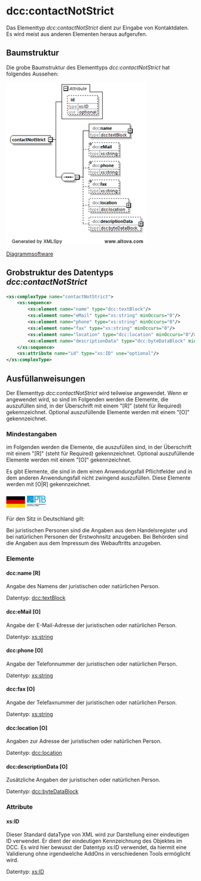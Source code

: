 # dcc:contactNotStrict

Das Elementtyp *dcc:contactNotStrict* dient zur Eingabe von Kontaktdaten. Es wird meist aus anderen 
Elementen heraus aufgerufen. 

## Baumstruktur

Die grobe Baumstruktur des Elementtyps *dcc:contactNotStrict* hat folgendes Aussehen:

<img src="../../images/contactNotStrict_raw.png" alt="contactNotStrict_raw" width="375" />

[Diagrammsoftware](../XSD_diagramviewer.md)

## Grobstruktur des Datentyps *dcc:contactNotStrict* 
```xml
<xs:complexType name="contactNotStrict">
	<xs:sequence>
		<xs:element name="name" type="dcc:textBlock"/>
		<xs:element name="eMail" type="xs:string" minOccurs="0"/>
		<xs:element name="phone" type="xs:string" minOccurs="0"/>
		<xs:element name="fax" type="xs:string" minOccurs="0"/>
		<xs:element name="location" type="dcc:location" minOccurs="0"/>
		<xs:element name="descriptionData" type="dcc:byteDataBlock" minOccurs="0"/>
	</xs:sequence>
	<xs:attribute name="id" type="xs:ID" use="optional"/>
</xs:complexType>
```

## Ausfüllanweisungen

Der Elementtyp *dcc:contactNotStrict* wird teilweise angewendet. Wenn er angewendet 
wird, so sind im Folgenden werden die Elemente, die auszufüllen sind, in der Überschrift 
mit einem "[R]" (steht für Required) gekennzeichnet. Optional auszufüllende Elemente
werden mit einem "[O]" gekennzeichnet.

### Mindestangaben

im Folgenden werden die Elemente, die auszufüllen sind, in der Überschrift mit einem 
"[R]" (steht für Required) gekennzeichnet. Optional auszufüllende Elemente 
werden mit einem "[O]" gekennzeichnet. 

Es gibt Elemente, die sind in dem einen Anwendungsfall Pflichtfelder und in dem anderen 
Anwendungsfall nicht zwingend auszufüllen. Diese Elemente werden mit [O|R] gekennzeichnet.

#### <img src="../../images/flagDE.png" alt="DE" width="50" /> <img src="../../images/flagPTB_DE.jpg" alt="PTB" width="55" />

Für den Sitz in Deutschland gilt:

Bei juristischen Personen sind die Angaben aus dem Handelsregister und bei
natürlichen Personen der Erstwohnsitz anzugeben. Bei Behörden sind die Angaben 
aus dem Impressum des Webauftritts anzugeben.

### Elemente

#### dcc:name [R]

Angabe des Namens der juristischen oder natürlichen Person.

Datentyp: [dcc:textBlock](../auxElements/textBlock.md)

#### dcc:eMail [O]

Angabe der E-Mail-Adresse der juristischen oder natürlichen Person.

Datentyp: [xs:string](https://www.w3.org/TR/xmlschema-2/#string)

#### dcc:phone [O]

Angabe der Telefonnummer der juristischen oder natürlichen Person.

Datentyp: [xs:string](https://www.w3.org/TR/xmlschema-2/#string)

#### dcc:fax [O]

Angabe der Telefaxnummer der juristischen oder natürlichen Person.

Datentyp: [xs:string](https://www.w3.org/TR/xmlschema-2/#string)

#### dcc:location [O]

Angaben zur Adresse der juristischen oder natürlichen Person.

Datentyp: [dcc:location](../auxElements/location.md)

#### dcc:descriptionData [O]

Zusätzliche Angaben der juristischen oder natürlichen Person.

Datentyp: [dcc:byteDataBlock](../auxElements/byteDataBlock.md)

### Attribute

#### xs:ID
Dieser Standard dataType von XML wird zur Darstellung einer eindeutigen ID verwendet. Er 
dient der eindeutigen Kennzeichnung des Objektes im DCC. Es wird hier bewusst der Datentyp 
xs:ID verwendet, da hiermit eine Validierung ohne irgendwelche AddOns in verschiedenen 
Tools ermöglicht wird.

Datentyp: [xs:ID](https://www.w3.org/TR/xmlschema-2/#ID)

